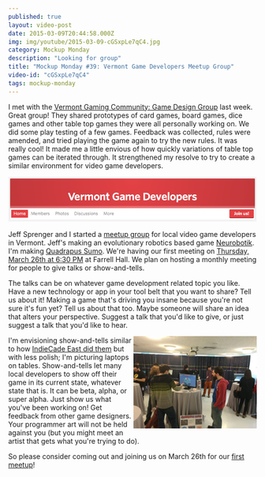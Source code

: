 ```yaml
---
published: true
layout: video-post
date: 2015-03-09T20:44:58.000Z
img: img/youtube/2015-03-09-cGSxpLe7qC4.jpg
category: Mockup Monday
description: "Looking for group"
title: "Mockup Monday #39: Vermont Game Developers Meetup Group"
video-id: "cGSxpLe7qC4"
tags: mockup-monday
---
```

I met with the [Vermont Gaming Community: Game Design
Group](https://www.facebook.com/groups/1408039082775192/) last week.
Great group!  They shared prototypes of card games, board games, dice
games and other table top games they were all personally working on.
We did some play testing of a few games. Feedback was collected, rules
were amended, and tried playing the game again to try the new rules.
It was really cool!  It made me a little envious of how quickly
variations of table top games can be iterated through.  It
strengthened my resolve to try to create a similar environment for
video game developers.

<a href="http://www.meetup.com/Vermont-Game-Developers/"><img width="750px" src="/img/meetup-header.png"/></a>

Jeff Sprenger and I started a [meetup
group](http://www.meetup.com/Vermont-Game-Developers/) for local video
game developers in Vermont.  Jeff's making an evolutionary robotics
based game [Neurobotik](http://www.xemory.com).  I'm making [Quadrapus
Sumo](http://seawisphunter.com/product/2015/02/09/quadrapus-sumo/).
We're having our first meeting on [Thursday, March 26th at 6:30
PM](http://www.meetup.com/Vermont-Game-Developers/events/220875995/)
at Farrell Hall.  We plan on hosting a monthly meeting for people to
give talks or show-and-tells.

The talks can be on whatever game development related topic you like.
Have a new technology or app in your tool belt that you want to share?
Tell us about it!  Making a game that's driving you insane because
you're not sure it's fun yet?  Tell us about that too.  Maybe someone will
share an idea that alters your perspective.  Suggest a talk that
you'd like to give, or just suggest a talk that you'd like to hear.

<a href="http://www.meetup.com/Vermont-Game-Developers/photos/25952550/#434849771"><img style="float:right;" width="250px" src="/img/show-and-tell-indiecade-east-2015.jpeg"></a>I'm envisioning show-and-tells similar to how [IndieCade East did them](http://www.meetup.com/Vermont-Game-Developers/photos/25952550/#434849771) but with less polish; I'm picturing laptops on tables.  Show-and-tells let many local developers to
show off their game in its current state, whatever state that is.  It
can be beta, alpha, or super alpha.  Just show us what you've been working on!
Get feedback from other game designers.  Your programmer art will not
be held against you (but you might meet an artist that gets what
you're trying to do).

So please consider coming out and joining us on March 26th for our [first meetup](http://www.meetup.com/Vermont-Game-Developers/events/220875995/)!
